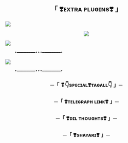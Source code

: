 <h2 align="center">
    「 ❣️ᴇxᴛʀᴀ ᴘʟᴜɢɪɴs❣️ 」
</h2>
<a href="https://www.youtube.com/watch?v=dQw4w9WgXcQ"><img src="https://user-images.githubusercontent.com/73097560/115834477-dbab4500-a447-11eb-908a-139a6edaec5c.gif"></a>

<p align="center"><a href="https://t.me/HONEY_SINGH_121"><img src="https://telegra.ph/file/11571bb43ae7dde935a87.jpg"></a></p>

<a href="https://www.youtube.com/watch?v=dQw4w9WgXcQ"><img src="https://user-images.githubusercontent.com/73097560/115834477-dbab4500-a447-11eb-908a-139a6edaec5c.gif"></a>


        •━━━━━━━━•••━━━━━━━━•

<img src="https://readme-typing-svg.herokuapp.com?color=FF0000&width=420&lines=New+Plugins+Added+In+Music+Bot;That's+Managed+By+❤DiL%E2%9D%A4%EF%B8%8F"> 

        •━━━━━━━━•••━━━━━━━━•


<h3 align="center">
    ─「 ❣👇sᴘᴇᴄɪᴀʟ❣️ᴛᴀɢᴀʟʟ👇 」─   
</h3>

<h3 align="center">
    ─「 ❣️ᴛᴇʟᴇɢʀᴀᴘʜ ʟɪɴᴋ❣️ 」─   
</h3>

<h3 align="center">
    ─「 ❣️ᴅɪʟ ᴛʜᴏᴜɢʜᴛs❣️ 」─   
</h3>

<h3 align="center">
    ─「 ❣️sʜᴀʏᴀʀɪ❣️ 」─   
</h3>

